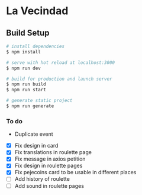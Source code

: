 # La Vecindad 

## Build Setup

```bash
# install dependencies
$ npm install

# serve with hot reload at localhost:3000
$ npm run dev

# build for production and launch server
$ npm run build
$ npm run start

# generate static project
$ npm run generate
```

### To do
- Duplicate event
- [X] Fix design in card
- [X] Fix translations in roulette page
- [X] Fix message in axios petition
- [X] Fix design in roulette pages
- [X] Fix pejecoins card to be usable in different places
- [ ] Add history of roulette
- [ ] Add sound in roulette pages